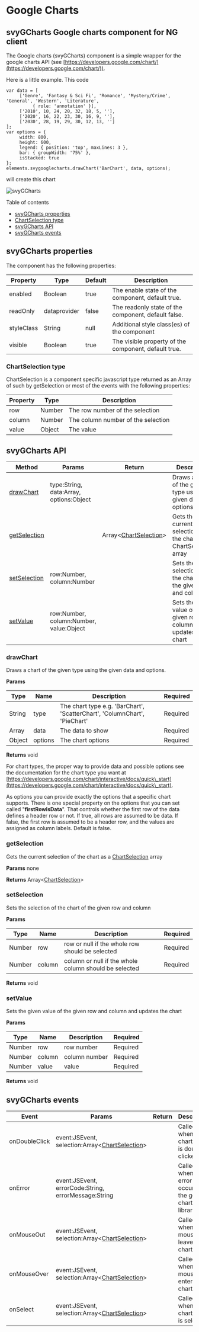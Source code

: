 # Google Charts

## svyGCharts Google charts component for NG client

The Google charts (svyGCharts) component is a simple wrapper for the google charts API (see [https://developers.google.com/chart/](https://developers.google.com/chart/)).

Here is a little example. This code

```
var data = [
     ['Genre', 'Fantasy & Sci Fi', 'Romance', 'Mystery/Crime', 'General', 'Western', 'Literature', 
          { role: 'annotation' }],
     ['2010', 10, 24, 20, 32, 18, 5, ''],
     ['2020', 16, 22, 23, 30, 16, 9, ''],
     ['2030', 28, 19, 29, 30, 12, 13, '']
];
var options = {
     width: 800,
     height: 600,
     legend: { position: 'top', maxLines: 3 },
     bar: { groupWidth: '75%' },
     isStacked: true
};
elements.svygooglecharts.drawChart('BarChart', data, options);
```

will create this chart

![svyGCharts](wiki/images/screenshot.png)

Table of contents

* [svyGCharts properties](Home.md#svygcharts-properties)
* [ChartSelection type](Home.md#chartselection-type)
* [svyGCharts API](Home.md#svygcharts-api)
* [svyGCharts events](Home.md#svygcharts-events)

## svyGCharts properties

The component has the following properties:

| Property   | Type         | Default | Description                                          |
| ---------- | ------------ | ------- | ---------------------------------------------------- |
| enabled    | Boolean      | true    | The enable state of the component, default true.     |
| readOnly   | dataprovider | false   | The readonly state of the component, default false.  |
| styleClass | String       | null    | Additional style class(es) of the component          |
| visible    | Boolean      | true    | The visible property of the component, default true. |

### ChartSelection type

ChartSelection is a component specific javascript type returned as an Array of such by getSelection or most of the events with the following properties:

| Property | Type   | Description                        |
| -------- | ------ | ---------------------------------- |
| row      | Number | The row number of the selection    |
| column   | Number | The column number of the selection |
| value    | Object | The value                          |

## svyGCharts API

| Method                               | Params                                  |                        Return                        | Description                                                            |
| ------------------------------------ | --------------------------------------- | :--------------------------------------------------: | ---------------------------------------------------------------------- |
| [drawChart](Home.md#drawchart)       | type:String, data:Array, options:Object |                                                      | Draws a chart of the given type using the given data and options       |
| [getSelection](Home.md#getselection) |                                         | Array<[ChartSelection](Home.md#chartselection-type)> | Gets the current selection of the chart as a ChartSelection array      |
| [setSelection](Home.md#setselection) | row:Number, column:Number               |                                                      | Sets the selection of the chart of the given row and column            |
| [setValue](Home.md#setvalue)         | row:Number, column:Number, value:Object |                                                      | Sets the given value of the given row and column and updates the chart |

### drawChart

Draws a chart of the given type using the given data and options.

**Params**

| Type   | Name    | Description                                                               | Required |
| ------ | ------- | ------------------------------------------------------------------------- | -------- |
| String | type    | The chart type e.g. 'BarChart', 'ScatterChart', 'ColumnChart', 'PieChart' | Required |
| Array  | data    | The data to show                                                          | Required |
| Object | options | The chart options                                                         | Required |

**Returns** void

For chart types, the proper way to provide data and possible options see the documentation for the chart type you want at [https://developers.google.com/chart/interactive/docs/quick\_start](https://developers.google.com/chart/interactive/docs/quick\_start).

As options you can provide exactly the options that a specific chart supports. There is one special property on the options that you can set called "**firstRowIsData**". That controls whether the first row of the data defines a header row or not. If true, all rows are assumed to be data. If false, the first row is assumed to be a header row, and the values are assigned as column labels. Default is false.

### getSelection

Gets the current selection of the chart as a [ChartSelection](Home.md#chartselection-type) array

**Params** none

**Returns** Array<[ChartSelection](Home.md#chartselection-type)>

### setSelection

Sets the selection of the chart of the given row and column

**Params**

| Type   | Name   | Description                                           | Required |
| ------ | ------ | ----------------------------------------------------- | -------- |
| Number | row    | row or null if the whole row should be selected       | Required |
| Number | column | column or null if the whole column should be selected | Required |

**Returns** void

### setValue

Sets the given value of the given row and column and updates the chart

**Params**

| Type   | Name   | Description   | Required |
| ------ | ------ | ------------- | -------- |
| Number | row    | row number    | Required |
| Number | column | column number | Required |
| Number | value  | value         | Required |

**Returns** void

## svyGCharts events

| Event         | Params                                                                        | Return | Description                                              |
| ------------- | ----------------------------------------------------------------------------- | ------ | -------------------------------------------------------- |
| onDoubleClick | event:JSEvent, selection:Array<[ChartSelection](Home.md#chartselection-type)> |        | Called when a chart item is double clicked on.           |
| onError       | event:JSEvent, errorCode:String, errorMessage:String                          |        | Called when an error occurs in the google chart library. |
| onMouseOut    | event:JSEvent, selection:Array<[ChartSelection](Home.md#chartselection-type)> |        | Called when the mouse leaves a chart item.               |
| onMouseOver   | event:JSEvent, selection:Array<[ChartSelection](Home.md#chartselection-type)> |        | Called when the mouse enters a chart item.               |
| onSelect      | event:JSEvent, selection:Array<[ChartSelection](Home.md#chartselection-type)> |        | Called when a chart item is selected.                    |
